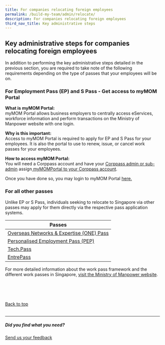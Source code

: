 ```yaml
---
title: For companies relocating foreign employees
permalink: /build-my-team/admin/relocate/
description: For companies relocating foreign employees
third_nav_title: Key administrative steps
---
```

## Key administrative steps for companies relocating foreign employees

In addition to performing the key administrative steps detailed in the previous section, you are required to take note of the following requirements depending on the type of passes that your employees will be on.

### For Employment Pass (EP) and S Pass - Get access to myMOM Portal

**What is myMOM Portal:** <br>myMOM Portal allows business employers to centrally access eServices, workforce information and perform transactions on the Ministry of Manpower website with one login.

**Why is this important:** <br>Access to myMOM Portal is required to apply for EP and S Pass for your employees. It is also the portal to use to renew, issue, or cancel work passes for your employees.

**How to access myMOM Portal:**<br> You will need a Corppass account and have your <a target="_blank" href="https://www.corppass.gov.sg/corppass/common/userguides">Corppass admin or sub-admin</a> assign<a target="_blank" href="https://www.mom.gov.sg/eservices/services/mymom-portal#what-do-i-need-before-i-can-use-mymom-portal"> myMOMPortal to your Corppass account</a>. 

Once you have done so, you may login to myMOM Portal <a target="_blank" href="https://www.mom.gov.sg/eservices/services/mymom-portal">here.</a>

### For all other passes 

Unlike EP or S Pass, individuals seeking to relocate to Singapore via other passes may apply for them directly via the respective pass application systems.

| Passes | 
| -------- |
| <a target="_blank" href="https://service2.mom.gov.sg/workpass/op/new/application">Overseas Networks &amp; Expertise (ONE) Pass</a>[]()     |
| <a target="_blank" href="https://www.mom.gov.sg/passes-and-permits/personalised-employment-pass/apply-for-a-pass#submit-an-application">Personalised Employment Pass (PEP)</a>[]()     |
| <a target="_blank" href="https://www.edb.gov.sg/en/how-we-help/incentives-and-schemes/tech-pass.html">Tech.Pass</a>     |
| <a target="_blank" href="https://www.mom.gov.sg/passes-and-permits/entrepass/apply-for-a-pass#submit-an-application">EntrePass</a>   |


For more detailed information about the work pass framework and the different work passes in Singapore, <a target="_blank" href="https://www.mom.gov.sg/passes-and-permits">visit the Ministry of Manpower website</a>.

<br>
<br>
<br>

[Back to top](#key-administrative-steps-for-companies-relocating-foreign-employees)
<br><br>

<hr>

##### Did you find what you need?
[Send us your feedback](https://form.gov.sg/642693623cb98f001239be0d)